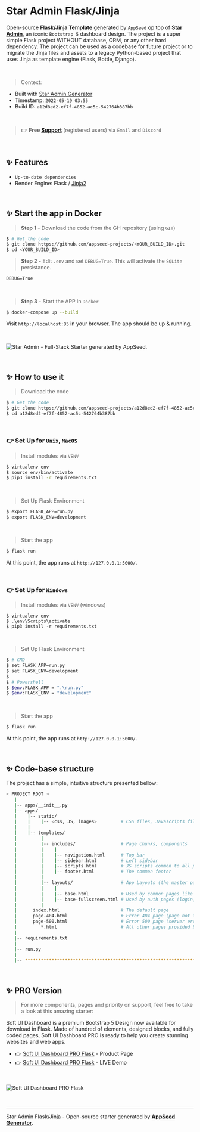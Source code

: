 # Star Admin Flask/Jinja

Open-source **Flask/Jinja Template** generated by `AppSeed` op top of **[Star Admin](https://appseed.us/generator/star-admin/)**, an iconic `Bootstrap 5` dashboard design. The project is a super simple Flask project WITHOUT database, ORM, or any other hard dependency. The project can be used as a codebase for future project or to migrate the Jinja files and assets to a legacy Python-based project that uses Jinja as template engine (Flask, Bottle, Django).

<br />

> Context:

- Built with [Star Admin Generator](https://appseed.us/generator/star-admin/)
- Timestamp: `2022-05-19 03:55`
- Build ID: `a12d8ed2-ef7f-4852-ac5c-542764b387bb`

<br />

> 👉 **Free [Support](https://appseed.us/support/)** (registered users) via `Email` and `Discord`

<br />

## ✨ Features

- `Up-to-date dependencies`
- Render Engine: Flask / [Jinja2](https://jinja.palletsprojects.com/)

<br />


## ✨ Start the app in Docker

> **Step 1** - Download the code from the GH repository (using `GIT`) 

```bash
$ # Get the code
$ git clone https://github.com/appseed-projects/<YOUR_BUILD_ID>.git
$ cd <YOUR_BUILD_ID>
```

> **Step 2** - Edit `.env` and set `DEBUG=True`. This will activate the `SQLite` persistance. 

```txt
DEBUG=True
```

<br />

> **Step 3** - Start the APP in `Docker`

```bash
$ docker-compose up --build 
```

Visit `http://localhost:85` in your browser. The app should be up & running.

<br />


![Star Admin - Full-Stack Starter generated by AppSeed.](https://user-images.githubusercontent.com/51070104/168732392-51748c85-f2c2-45ad-978c-2b64e52292e2.png)

<br />

## ✨ How to use it

> Download the code 

```bash
$ # Get the code
$ git clone https://github.com/appseed-projects/a12d8ed2-ef7f-4852-ac5c-542764b387bb.git
$ cd a12d8ed2-ef7f-4852-ac5c-542764b387bb
```

<br />

### 👉 Set Up for `Unix`, `MacOS` 

> Install modules via `VENV`  

```bash
$ virtualenv env
$ source env/bin/activate
$ pip3 install -r requirements.txt
```

<br />

> Set Up Flask Environment

```bash
$ export FLASK_APP=run.py
$ export FLASK_ENV=development
```

<br />

> Start the app

```bash
$ flask run
```

At this point, the app runs at `http://127.0.0.1:5000/`. 

<br />

### 👉 Set Up for `Windows` 

> Install modules via `VENV` (windows) 

```
$ virtualenv env
$ .\env\Scripts\activate
$ pip3 install -r requirements.txt
```

<br />

> Set Up Flask Environment

```bash
$ # CMD 
$ set FLASK_APP=run.py
$ set FLASK_ENV=development
$
$ # Powershell
$ $env:FLASK_APP = ".\run.py"
$ $env:FLASK_ENV = "development"
```

<br />

> Start the app

```bash
$ flask run
```

At this point, the app runs at `http://127.0.0.1:5000/`. 

<br />

## ✨ Code-base structure

The project has a simple, intuitive structure presented bellow:

```bash
< PROJECT ROOT >
   |
   |-- apps/__init__.py
   |-- apps/
   |    |-- static/
   |    |    |-- <css, JS, images>         # CSS files, Javascripts files
   |    |
   |    |-- templates/
   |         |
   |         |-- includes/                 # Page chunks, components
   |         |    |
   |         |    |-- navigation.html      # Top bar
   |         |    |-- sidebar.html         # Left sidebar
   |         |    |-- scripts.html         # JS scripts common to all pages
   |         |    |-- footer.html          # The common footer
   |         |
   |         |-- layouts/                  # App Layouts (the master pages)
   |         |    |
   |         |    |-- base.html            # Used by common pages like index, UI
   |         |    |-- base-fullscreen.html # Used by auth pages (login, register)
   |         |
   |      index.html                       # The default page
   |      page-404.html                    # Error 404 page (page not found)
   |      page-500.html                    # Error 500 page (server error)
   |         *.html                        # All other pages provided by the UI Kit
   |
   |-- requirements.txt
   |
   |-- run.py
   |
   |-- ************************************************************************
```

<br />

## ✨ PRO Version

> For more components, pages and priority on support, feel free to take a look at this amazing starter:

Soft UI Dashboard is a premium Bootstrap 5 Design now available for download in Flask. Made of hundred of elements, designed blocks, and fully coded pages, Soft UI Dashboard PRO is ready to help you create stunning websites and web apps.

- 👉 [Soft UI Dashboard PRO Flask](https://appseed.us/product/soft-ui-dashboard-pro/flask/) - Product Page
- 👉 [Soft UI Dashboard PRO Flask](https://flask-soft-ui-dashboard-pro.appseed-srv1.com/) - LIVE Demo 

<br >

![Soft UI Dashboard PRO Flask](https://user-images.githubusercontent.com/51070104/167878073-5a4c8e6a-e289-4ea3-8d6c-9dd68b2dcf87.jpg)

<br />

---
Star Admin Flask/Jinja - Open-source starter generated by **[AppSeed Generator](https://appseed.us/generator/)**.
